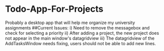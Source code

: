 # Todo-App-For-Projects
Probably a desktop app that will help me organize my university assignments
##Current Issues: 
i) Need to remove the messagebox and check for selecting a priority
ii) After adding a project, the new project does not appear in the main window's datagridview
iii) The datagridview of the AddTasksWindow needs fixing, users should not be able to add new lines.

